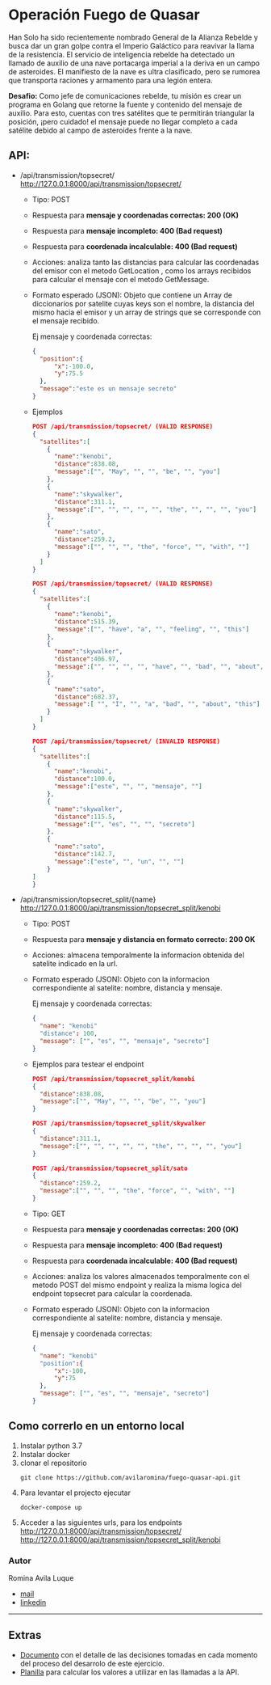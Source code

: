 # Operación Fuego de Quasar

Han Solo ha sido recientemente nombrado General de la Alianza
Rebelde y busca dar un gran golpe contra el Imperio Galáctico para
reavivar la llama de la resistencia. El servicio de inteligencia rebelde ha detectado un llamado de auxilio de
una nave portacarga imperial a la deriva en un campo de asteroides. El
manifiesto de la nave es ultra clasificado, pero se rumorea que
transporta raciones y armamento para una legión entera.

**Desafio:** Como jefe de comunicaciones rebelde, tu misión es crear un programa en Golang que retorne
la fuente y contenido del mensaje de auxilio. Para esto, cuentas con tres satélites que te
permitirán triangular la posición, ¡pero cuidado! el mensaje puede no llegar completo a cada
satélite debido al campo de asteroides frente a la nave.


## API:

* /api/transmission/topsecret/  
  http://127.0.0.1:8000/api/transmission/topsecret/

  * Tipo: POST
  * Respuesta para **mensaje y coordenadas correctas: 200 (OK)**
  * Respuesta para **mensaje incompleto: 400 (Bad request)**
  * Respuesta para **coordenada incalculable: 400 (Bad request)**
  * Acciones: analiza tanto las distancias para calcular las coordenadas del emisor con el metodo GetLocation , como los arrays recibidos para calcular el mensaje con el metodo GetMessage.
  * Formato esperado (JSON): Objeto que contiene un Array de diccionarios por satelite cuyas keys son el nombre, la distancia del mismo hacia el emisor y un array de strings que se corresponde con el mensaje recibido.

    Ej mensaje y coordenada correctas:
    ```json
    {
      "position":{
          "x":-100.0,
          "y":75.5
      },
      "message":"este es un mensaje secreto"
    }
    ```
  
  * Ejemplos
    ```json
    POST /api/transmission/topsecret/ (VALID RESPONSE)
    {
      "satellites":[
        {
          "name":"kenobi",
          "distance":838.08,
          "message":["", "May", "", "", "be", "", "you"]
        },
        {
          "name":"skywalker",
          "distance":311.1,
          "message":["", "", "", "", "", "the", "", "", "", "you"]
        },
        {
          "name":"sato",
          "distance":259.2,
          "message":["", "", "", "the", "force", "", "with", ""]
        }
      ]
    }
    
    POST /api/transmission/topsecret/ (VALID RESPONSE)
    {
      "satellites":[
        {
          "name":"kenobi",
          "distance":515.39,
          "message":["", "have", "a", "", "feeling", "", "this"]
        },
        {
          "name":"skywalker",
          "distance":406.97,
          "message":["", "", "", "", "have", "", "bad", "", "about", ""]
        },
        {
          "name":"sato",
          "distance":682.37,
          "message":[ "", "I", "", "a", "bad", "", "about", "this"]
        }
      ]
    }

    POST /api/transmission/topsecret/ (INVALID RESPONSE)
    {
      "satellites":[
        {
          "name":"kenobi",
          "distance":100.0,
          "message":["este", "", "", "mensaje", ""]
        },
        {
          "name":"skywalker",
          "distance":115.5,
          "message":["", "es", "", "", "secreto"]
        },
        {
          "name":"sato",
          "distance":142.7,
          "message":["este", "", "un", "", ""]
        }
    ]
    }
    ```

* /api/transmission/topsecret_split/{name}  
  http://127.0.0.1:8000/api/transmission/topsecret_split/kenobi

  * Tipo: POST
  * Respuesta para **mensaje y distancia en formato correcto: 200 OK**
  * Acciones: almacena temporalmente la informacion obtenida del satelite indicado en la url.
  * Formato esperado (JSON): Objeto con la informacion correspondiente al satelite: nombre, distancia y mensaje.

    Ej mensaje y coordenada correctas:
    ```json
    {
      "name": "kenobi"
      "distance": 100,
      "message": ["", "es", "", "mensaje", "secreto"]
    }
    ```
  * Ejemplos para testear el endpoint
    ```json
    POST /api/transmission/topsecret_split/kenobi
    {
      "distance":838.08,
      "message":["", "May", "", "", "be", "", "you"]
    }

    POST /api/transmission/topsecret_split/skywalker
    {
      "distance":311.1,
      "message":["", "", "", "", "", "the", "", "", "", "you"]
    }

    POST /api/transmission/topsecret_split/sato
    {
      "distance":259.2,
      "message":["", "", "", "the", "force", "", "with", ""]
    }
    ```

  * Tipo: GET
  * Respuesta para **mensaje y coordenadas correctas: 200 (OK)**
  * Respuesta para **mensaje incompleto: 400 (Bad request)**
  * Respuesta para **coordenada incalculable: 400 (Bad request)**
  * Acciones: analiza los valores almacenados temporalmente con el metodo POST del mismo endpoint y realiza la misma logica del endpoint topsecret para calcular la coordenada.
  * Formato esperado (JSON): Objeto con la informacion correspondiente al satelite: nombre, distancia y mensaje.

    Ej mensaje y coordenada correctas:
    ```json
    {
      "name": "kenobi"
      "position":{
          "x":-100,
          "y":75
      },
      "message": ["", "es", "", "mensaje", "secreto"]
    }
    ```


## Como correrlo en un entorno local

1. Instalar python 3.7 
2. Instalar docker
3. clonar el repositorio
    ```
    git clone https://github.com/avilaromina/fuego-quasar-api.git
    ```
4. Para levantar el projecto ejecutar 
    ```
    docker-compose up
    ```
5. Acceder a las siguientes urls, para los endpoints  
    http://127.0.0.1:8000/api/transmission/topsecret/  
    http://127.0.0.1:8000/api/transmission/topsecret_split/kenobi


### Autor
Romina Avila Luque
* [mail](mailto:romina.avila.luque@outlook.com)
* [linkedin](https://www.linkedin.com/in/rominic29/)

---

## Extras

* [Documento](https://docs.google.com/document/d/18sxlvXxaQc1GLLNtY6dm4C6sjxhZULyC9Id9vvzMrgM/edit?usp=sharing) con el detalle de las decisiones tomadas en cada momento del proceso del desarrolo de este ejercicio.
* [Planilla](https://docs.google.com/spreadsheets/d/1Co_eCKnmSDfRzUgrIYautIs_SNLvGRytnTDhCUDGmYQ/edit?usp=sharing) para calcular los valores a utilizar en las llamadas a la API.
